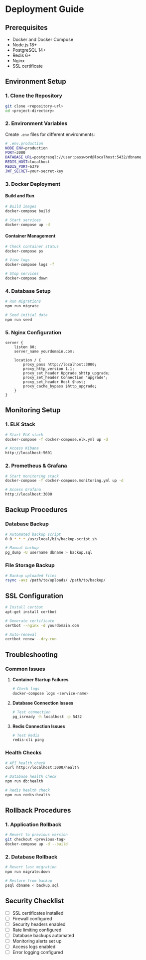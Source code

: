 # Deployment Guide

## Prerequisites
- Docker and Docker Compose
- Node.js 18+
- PostgreSQL 14+
- Redis 6+
- Nginx
- SSL certificate

## Environment Setup

### 1. Clone the Repository
```bash
git clone <repository-url>
cd <project-directory>
```

### 2. Environment Variables
Create `.env` files for different environments:

```bash
# .env.production
NODE_ENV=production
PORT=3000
DATABASE_URL=postgresql://user:password@localhost:5432/dbname
REDIS_HOST=localhost
REDIS_PORT=6379
JWT_SECRET=your-secret-key
```

### 3. Docker Deployment

#### Build and Run
```bash
# Build images
docker-compose build

# Start services
docker-compose up -d
```

#### Container Management
```bash
# Check container status
docker-compose ps

# View logs
docker-compose logs -f

# Stop services
docker-compose down
```

### 4. Database Setup
```bash
# Run migrations
npm run migrate

# Seed initial data
npm run seed
```

### 5. Nginx Configuration
```nginx
server {
    listen 80;
    server_name yourdomain.com;

    location / {
        proxy_pass http://localhost:3000;
        proxy_http_version 1.1;
        proxy_set_header Upgrade $http_upgrade;
        proxy_set_header Connection 'upgrade';
        proxy_set_header Host $host;
        proxy_cache_bypass $http_upgrade;
    }
}
```

## Monitoring Setup

### 1. ELK Stack
```bash
# Start ELK stack
docker-compose -f docker-compose.elk.yml up -d

# Access Kibana
http://localhost:5601
```

### 2. Prometheus & Grafana
```bash
# Start monitoring stack
docker-compose -f docker-compose.monitoring.yml up -d

# Access Grafana
http://localhost:3000
```

## Backup Procedures

### Database Backup
```bash
# Automated backup script
0 0 * * * /usr/local/bin/backup-script.sh

# Manual backup
pg_dump -U username dbname > backup.sql
```

### File Storage Backup
```bash
# Backup uploaded files
rsync -avz /path/to/uploads/ /path/to/backup/
```

## SSL Configuration
```bash
# Install certbot
apt-get install certbot

# Generate certificate
certbot --nginx -d yourdomain.com

# Auto-renewal
certbot renew --dry-run
```

## Troubleshooting

### Common Issues

1. **Container Startup Failures**
   ```bash
   # Check logs
   docker-compose logs <service-name>
   ```

2. **Database Connection Issues**
   ```bash
   # Test connection
   pg_isready -h localhost -p 5432
   ```

3. **Redis Connection Issues**
   ```bash
   # Test Redis
   redis-cli ping
   ```

### Health Checks
```bash
# API health check
curl http://localhost:3000/health

# Database health check
npm run db:health

# Redis health check
npm run redis:health
```

## Rollback Procedures

### 1. Application Rollback
```bash
# Revert to previous version
git checkout <previous-tag>
docker-compose up -d --build
```

### 2. Database Rollback
```bash
# Revert last migration
npm run migrate:down

# Restore from backup
psql dbname < backup.sql
```

## Security Checklist
- [ ] SSL certificates installed
- [ ] Firewall configured
- [ ] Security headers enabled
- [ ] Rate limiting configured
- [ ] Database backups automated
- [ ] Monitoring alerts set up
- [ ] Access logs enabled
- [ ] Error logging configured 